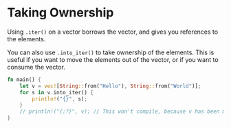 # Taking Ownership

Using `.iter()` on a vector borrows the vector, and gives you references to the elements.

You can also use `.into_iter()` to take ownership of the elements. This is useful if you want to move the elements out of the vector, or if you want to consume the vector.

```rust
fn main() {
    let v = vec![String::from("Hello"), String::from("World")];
    for s in v.into_iter() {
        println!("{}", s);
    }
    // println!("{:?}", v); // This won't compile, because v has been moved
}
```
